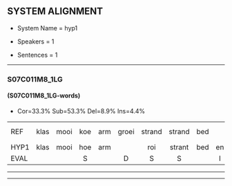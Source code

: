 
## SYSTEM ALIGNMENT

- System Name = hyp1

- Speakers = 1

- Sentences = 1

---

### S07C011M8_1LG

#### (S07C011M8_1LG-words)

- Cor=33.3%	Sub=53.3%	Del=8.9%	Ins=4.4%

|  |  |  |  |  |  |  |  |  |  |  |  |  |  |  |  |  |  |  |  |  |  |  |  |  |  |  |  |  |  |  |  |  |  |  |  |  |  |  |  |  |  |  |  |  |  |
|:--- |:---:|:---:|:---:|:---:|:---:|:---:|:---:|:---:|:---:|:---:|:---:|:---:|:---:|:---:|:---:|:---:|:---:|:---:|:---:|:---:|:---:|:---:|:---:|:---:|:---:|:---:|:---:|:---:|:---:|:---:|:---:|:---:|:---:|:---:|:---:|:---:|:---:|:---:|:---:|:---:|:---:|:---:|:---:|:---:|:---:|
| REF | klas | mooi | koe | arm | groei | strand | strand | bed |  |  | eerst | voor | draai | sjaal | herfst | duur*(deur) | straat | leeuw | clown | * | hoek | krant | hout | vriend | gauw | chips | groen | feest*(fiets) | reis | jas | huis | paard | vijf | muts | nieuw | kind | bang | oog | zacht | schoen | plas | neus | knoop | plank*(klap) | *(klank) |
| HYP1 | klas | mooi | hoe | arm |  | roi | strant | bed | en | d'r | ist | voor |  | drai | sai | gelielest | der | sdrat | geel | lon | hoek | krant | hout | wind | goud | gips | groen | giet | ried | jas | huis | derand | i | met | nie | keniet | bang | oog | zaagt | schoen | blas | neus |  |  | knopklapklang |
| EVAL |  |  | S |  | D | S | S |  | I | I | S |  | D | S | S | S | S | S | S | S |  |  |  | S | S | S |  | S | S |  |  | S | S | S | S | S |  |  | S |  | S |  | D | D | S |
---

---
